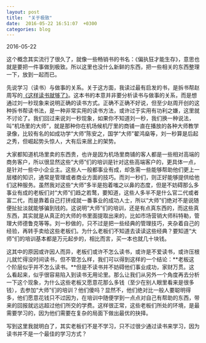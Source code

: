 ```yaml
---
layout: post
title:  "关于极致"
date:  2016-05-22 16:51:07  +0300
categories: blog
---
```


2016-05-22

这个概念其实流行了很久了，就像一些畅销书的书名：《偏执狂才能生存》，意思也就是要把一件事做到极致。所以这里也没什么新鲜的东西，把一些相关的东西整理一下，放到一起而已。

先说学习（读书）与做事的关系。关于这方面，我读过最有启发的书，是拆书帮赵周写的[《这样读书就够了》](https://book.douban.com/subject/20493042/)。这本书的本意并非要分析读书与做事的关系，而是想通过刘一秒现象来说明正确的读书方式。正确不正确不好说，但至少赵周开创的这种拆书帮读书法，是一种非常实用的读书方法，或许过于实用有功利之嫌，这里就不讨论了。我们回过来说刘一秒现象，如果你不知道刘一秒，我们换一种说法，叫“机场里的大师”，就是那种你在机场候机厅里的商铺一直在播放的各种大师教学录像，比较有名的如成功学“大师”陈安之，国学“大师”翟鸿燊等，刘一秒算是后起之秀，但崛起势头惊人，大有后来居上的架势。

大家都知道机场里卖的东西贵，也许是因为机场里商铺的客人都是一些相对高端的商务客户，所以很显然这些“大师”们的培训是针对这些高端客户的，更具体一点，是针对一些中小企业主。这些人一般都事业有成，却急需一些能够帮助他们更上一层楼的知识，通常是管理或者商业方面的技巧。而刘一秒们，则正好能够提供给他们这种服务。虽然我对这些“大师”多半是抱着嗤之以鼻的态度，但是不妨碍那么多事业有成的老板们对“大师”们趋之若鹜，要知道，这些人多半不是什么官二代或者富二代，而是靠着自己打拼成就一番事业的成功人士，所以“大师”们绝对不是说随便扯扯淡就能够骗到钱的。这说明“大师”们的培训，还是有点真东西的，而这些真东西，其实就是从真正的大师的书里面提取出来的，比如市场营销大师科特勒，管理大师德鲁克等等。刘一秒做的，只不过是把一些经典的管理技巧，夹杂着自己的经验，再转手卖给这些老板们。为什么老板们不知道去读读这些经典？要知道“大师”们的培训基本都是万元起步的，相比而言，买一本也就几十块钱。

这其中的原因或许因人而异，老板们或许不怎么读书，或许是不爱读书，或许压根儿就忙得没时间读书，但不管怎么样，我们可以得到这样的一个结论：**老板这个阶层似乎并不怎么读书。**但是不读书并不妨碍他们事业成功，家财万贯。这么看起来，似乎很容易陷入到读书无用论里。那么让我们从另外一个角度再去分析一下这个现象，为什么这些老板又愿意花那么多钱（至少在别人眼里看来是很多钱），去参加“大师”们的培训？他们傻吗？显然不，他们绝对比一般人要聪明得多，他们愿意花钱只不过因为，在培训中随便学到一点点对自己有帮助的东西，带来的回报就远远超过他们所交的学费。这样很正常，这些老板们所处的环境，是最需要学习的，因为他们需要在复杂的局面下做出最优的抉择。

写到这里我就明白了，其实老板们不是不学习，只不过很少通过读书来学习，因为读书并不是一个最佳的学习方式？
